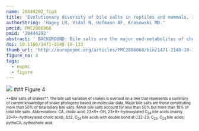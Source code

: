 ```yaml
---
name: 20444292_fig4
title: 'Evolutionary diversity of bile salts in reptiles and mammals, including analysis of ancient human and extinct giant ground sloth coprolites.'
authorString: 'Hagey LR, Vidal N, Hofmann AF, Krasowski MD.'
pmcid: PMC2886068
pmid: '20444292'
abstract: ' BACKGROUND: Bile salts are the major end-metabolites of cholesterol and are also important in lipid and protein digestion and in influencing the intestinal microflora. We greatly extend prior surveys of bile salt diversity in both reptiles and mammals, including analysis of 8,000 year old human coprolites and coprolites from the extinct Shasta ground sloth (Nothrotherium shastense). RESULTS: While there is significant variation of bile salts across species, bile salt profiles are generally stable within families and often within orders of reptiles and mammals, and do not directly correlate with differences in diet. The variation of bile salts generally accords with current molecular phylogenies of reptiles and mammals, including more recent groupings of squamate reptiles. For mammals, the most unusual finding was that the Paenungulates (elephants, manatees, and the rock hyrax) have a very different bile salt profile from the Rufous sengi and South American aardvark, two other mammals classified with Paenungulates in the cohort Afrotheria in molecular phylogenies. Analyses of the approximately 8,000 year old human coprolites yielded a bile salt profile very similar to that found in modern human feces. Analysis of the Shasta ground sloth coprolites (approximately 12,000 years old) showed the predominant presence of glycine-conjugated bile acids, similar to analyses of bile and feces of living sloths, in addition to a complex mixture of plant sterols and stanols expected from an herbivorous diet. CONCLUSIONS: The bile salt synthetic pathway has become longer and more complex throughout vertebrate evolution, with some bile salt modifications only found within single groups such as marsupials. Analysis of the evolution of bile salt structures in different species provides a potentially rich model system for the evolution of a complex biochemical pathway in vertebrates. Our results also demonstrate the stability of bile salts in coprolites preserved in arid climates, suggesting that bile salt analysis may have utility in selected paleontological research.'
doi: 10.1186/1471-2148-10-133
thumb_url: 'http://europepmc.org/articles/PMC2886068/bin/1471-2148-10-133-4.gif'
figure_no: 4
tags:
  - eupmc
  - figure
---
```

<img src='http://europepmc.org/articles/PMC2886068/bin/1471-2148-10-133-4.jpg' style='max-height: 300px'>
### Figure 4
<p style='font-size: 10px;'>**Bile salts of snakes**. The bile salt variation of snakes is overlaid on a tree that represents a summary of current knowledge of snake phylogeny based on molecular data. Major bile salts are those constituting more than 50% of total biliary bile salts. Minor bile salts account for less than 50% but more than 10% of total bile salts. Abbreviations: CA, cholic acid; 23*R*-OH, 23*R*-hydroxylated C<sub>24 </sub>bile acids (mainly 23*R*-hydroxylated cholic acid); Δ22, C<sub>24 </sub>bile acids with double bond at C22-23; C<sub>23</sub>, C<sub>23 </sub>bile acids; pythoCA, pythocholic acid.</p>